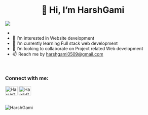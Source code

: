 <h1 align="center">👋 Hi, I’m HarshGami</h1>

![](https://i.imgur.com/waxVImv.png)

- 
- 👀 I’m interested in Website development
- 🌱 I’m currently learning Full stack web development
- 💞️ I’m looking to collaborate on Project related Web development
- 📫 Reach me by harshgami0509@gmail.com

<br>
<h3 align="left">Connect with me:</h3>
<p align="left">
<a href="https://www.linkedin.com/in/harsh-gami/" target="blank"><img align="center" src="https://raw.githubusercontent.com/rahuldkjain/github-profile-readme-generator/master/src/images/icons/Social/linked-in-alt.svg" alt="HarshGami" height="30" width="40" /></a>
<a href="https://leetcode.com/harsh_5902/" target="blank"><img align="center" src="https://raw.githubusercontent.com/rahuldkjain/github-profile-readme-generator/master/src/images/icons/Social/leet-code.svg" alt="HarshGami" height="30" width="40" /></a>
</p>


<br>
<img src="https://github-readme-stats.vercel.app/api/top-langs?username=HarshGami&show_icons=true&locale=en&layout=compact" alt="HarshGami"/>
